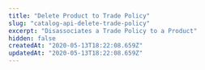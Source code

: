 ```yaml
---
title: "Delete Product to Trade Policy"
slug: "catalog-api-delete-trade-policy"
excerpt: "Disassociates a Trade Policy to a Product"
hidden: false
createdAt: "2020-05-13T18:22:08.659Z"
updatedAt: "2020-05-13T18:22:08.659Z"
---
```

